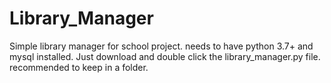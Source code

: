 # Library_Manager

Simple library manager for school project. needs to have python 3.7+ and mysql installed. Just download and double click the library_manager.py file. recommended to keep in a folder.
